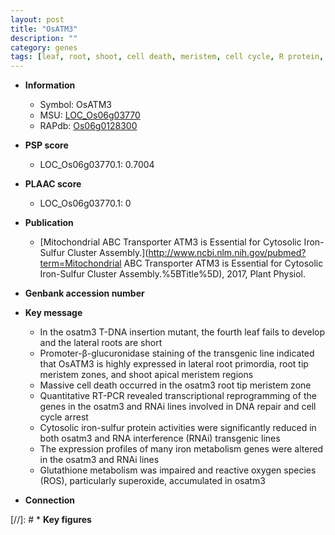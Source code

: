```yaml
---
layout: post
title: "OsATM3"
description: ""
category: genes
tags: [leaf, root, shoot, cell death, meristem, cell cycle, R protein, lateral root, iron, shoot apical meristem, reactive oxygen species]
---
```


* **Information**  
    + Symbol: OsATM3  
    + MSU: [LOC_Os06g03770](http://rice.plantbiology.msu.edu/cgi-bin/ORF_infopage.cgi?orf=LOC_Os06g03770)  
    + RAPdb: [Os06g0128300](http://rapdb.dna.affrc.go.jp/viewer/gbrowse_details/irgsp1?name=Os06g0128300)  

* **PSP score**  
    + LOC_Os06g03770.1: 0.7004 

* **PLAAC score**  
    + LOC_Os06g03770.1: 0 

* **Publication**  
    + [Mitochondrial ABC Transporter ATM3 is Essential for Cytosolic Iron-Sulfur Cluster Assembly.](http://www.ncbi.nlm.nih.gov/pubmed?term=Mitochondrial ABC Transporter ATM3 is Essential for Cytosolic Iron-Sulfur Cluster Assembly.%5BTitle%5D), 2017, Plant Physiol.

* **Genbank accession number**  

* **Key message**  
    + In the osatm3 T-DNA insertion mutant, the fourth leaf fails to develop and the lateral roots are short
    + Promoter-β-glucuronidase staining of the transgenic line indicated that OsATM3 is highly expressed in lateral root primordia, root tip meristem zones, and shoot apical meristem regions
    + Massive cell death occurred in the osatm3 root tip meristem zone
    + Quantitative RT-PCR revealed transcriptional reprogramming of the genes in the osatm3 and RNAi lines involved in DNA repair and cell cycle arrest
    + Cytosolic iron-sulfur protein activities were significantly reduced in both osatm3 and RNA interference (RNAi) transgenic lines
    + The expression profiles of many iron metabolism genes were altered in the osatm3 and RNAi lines
    + Glutathione metabolism was impaired and reactive oxygen species (ROS), particularly superoxide, accumulated in osatm3

* **Connection**  

[//]: # * **Key figures**  


